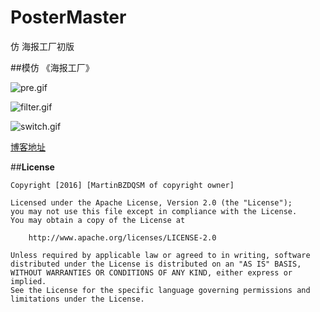 # PosterMaster
仿 海报工厂初版

##模仿 《海报工厂》


![pre.gif](http://upload-images.jianshu.io/upload_images/2510337-fcadb579202bcdfd.gif?imageMogr2/auto-orient/strip)

![filter.gif](http://upload-images.jianshu.io/upload_images/2510337-1162fb0f8f665ebc.gif?imageMogr2/auto-orient/strip)

![switch.gif](http://upload-images.jianshu.io/upload_images/2510337-95b785037f995bec.gif?imageMogr2/auto-orient/strip)

[博客地址](http://www.jianshu.com/p/7ec2d62ae9f8 "博客地址")

##**License**

```license
Copyright [2016] [MartinBZDQSM of copyright owner]

Licensed under the Apache License, Version 2.0 (the "License");
you may not use this file except in compliance with the License.
You may obtain a copy of the License at

    http://www.apache.org/licenses/LICENSE-2.0

Unless required by applicable law or agreed to in writing, software
distributed under the License is distributed on an "AS IS" BASIS,
WITHOUT WARRANTIES OR CONDITIONS OF ANY KIND, either express or implied.
See the License for the specific language governing permissions and
limitations under the License.
```
